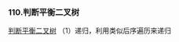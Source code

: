### 110.判断平衡二叉树

[判断平衡二叉树](https://leetcode-cn.com/problems/balanced-binary-tree/)
（1）递归，利用类似后序遍历来递归

